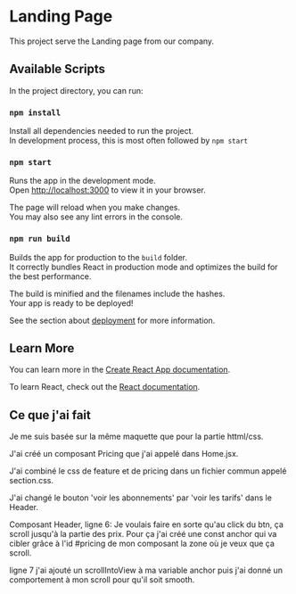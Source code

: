 # Landing Page

This project serve the Landing page from our company.

## Available Scripts

In the project directory, you can run:

### `npm install`

Install all dependencies needed to run the project.\
In development process, this is most often followed by `npm start`

### `npm start`

Runs the app in the development mode.\
Open [http://localhost:3000](http://localhost:3000) to view it in your browser.

The page will reload when you make changes.\
You may also see any lint errors in the console.

### `npm run build`

Builds the app for production to the `build` folder.\
It correctly bundles React in production mode and optimizes the build for the best performance.

The build is minified and the filenames include the hashes.\
Your app is ready to be deployed!

See the section about [deployment](https://facebook.github.io/create-react-app/docs/deployment) for more information.


## Learn More

You can learn more in the [Create React App documentation](https://facebook.github.io/create-react-app/docs/getting-started).

To learn React, check out the [React documentation](https://reactjs.org/).


## Ce que j'ai fait

Je me suis basée sur la même maquette que pour la partie httml/css.

J'ai créé un composant Pricing que j'ai appelé dans Home.jsx.

J'ai combiné le css de feature et de pricing dans un fichier commun appelé section.css.

J'ai changé le bouton 'voir les abonnements' par 'voir les tarifs' dans le Header.

Composant Header, ligne 6:
Je voulais faire en sorte qu'au click du btn, ça scroll jusqu'à la partie des prix.
Pour ça j'ai créé une const anchor qui va cibler grâce à l'id #pricing de mon composant la zone où je veux que ça scroll.

ligne 7 j'ai ajouté un scrollIntoView à ma variable anchor puis j'ai donné un comportement à mon scroll pour qu'il soit smooth.